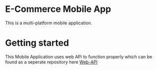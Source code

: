 
# E-Commerce Mobile App

This is a multi-platform mobile application.

# Getting started

This Mobile Application uses web APi to function properly which can be found as a seperate repository here 
[Web-API](https://github.com/alok-urmaliya/E-Commerce-Web-API) 
